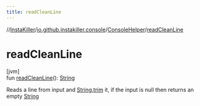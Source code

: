 ```yaml
---
title: readCleanLine
---
```

//[InstaKiller](../../../index.html)/[io.github.instakiller.console](../index.html)/[ConsoleHelper](index.html)/[readCleanLine](read-clean-line.html)



# readCleanLine



[jvm]\
fun [readCleanLine](read-clean-line.html)(): [String](https://kotlinlang.org/api/latest/jvm/stdlib/kotlin/-string/index.html)



Reads a line from input and [String.trim](https://kotlinlang.org/api/latest/jvm/stdlib/kotlin.text/index.html) it, if the input is null then returns an empty [String](https://kotlinlang.org/api/latest/jvm/stdlib/kotlin/-string/index.html)




